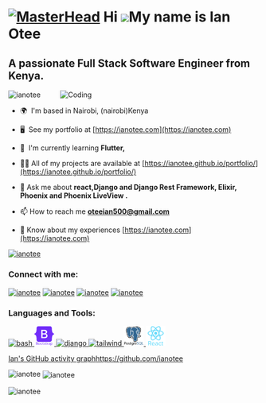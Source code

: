 

[![MasterHead](https://developers.giphy.com/branch/master/static/api-512d36c09662682717108a38bbb5c57d.gif)](https://github.com/ianotee)
Hi ![](https://user-images.githubusercontent.com/18350557/176309783-0785949b-9127-417c-8b55-ab5a4333674e.gif)My name is Ian Otee 
====================================================================================================================================

A passionate Full Stack Software Engineer from Kenya.
--------------------------------------------                   
<img align= "right" alt= "Coding" width="400" src= "https://cdn.dribbble.com/users/1162077/screenshots/3848914/programmer.gif"/>

<p align="left"> <img src="https://komarev.com/ghpvc/?username=ianotee&label=Profile%20views&color=0e75b6&style=flat" alt="ianotee" /> </p>



- 🌍  I'm based in Nairobi, (nairobi)Kenya
- 🖥️  See my portfolio at [https://ianotee.com](https://ianotee.com)
  
-  🧠  I'm currently learning **Flutter,**

- 👨‍💻 All of my projects are available at [https://ianotee.github.io/portfolio/](https://ianotee.github.io/portfolio/)

- 💬 Ask me about **react,Django and Django Rest Framework, Elixir, Phoenix and Phoenix LiveView .**

- 📫 How to reach me **oteeian500@gmail.com**

- 📄 Know about my experiences [https://ianotee.com](https://ianotee.com)



<p align="left"> <a href="https://twitter.com/ianotee" target="blank"><img src="https://img.shields.io/twitter/follow/ianotee?logo=twitter&style=for-the-badge" alt="ianotee" /></a> </p>


<h3 align="left">Connect with me:</h3>
<p align="left">
<a href="https://twitter.com/ianotee" target="blank"><img align="center" src="https://raw.githubusercontent.com/rahuldkjain/github-profile-readme-generator/master/src/images/icons/Social/twitter.svg" alt="ianotee" height="30" width="40" /></a>
<a href="https://linkedin.com/in/ianotee" target="blank"><img align="center" src="https://raw.githubusercontent.com/rahuldkjain/github-profile-readme-generator/master/src/images/icons/Social/linked-in-alt.svg" alt="ianotee" height="30" width="40" /></a>
<a href="https://fb.com/ianotee" target="blank"><img align="center" src="https://raw.githubusercontent.com/rahuldkjain/github-profile-readme-generator/master/src/images/icons/Social/facebook.svg" alt="ianotee" height="30" width="40" /></a>
<a href="https://instagram.com/ianotee" target="blank"><img align="center" src="https://raw.githubusercontent.com/rahuldkjain/github-profile-readme-generator/master/src/images/icons/Social/instagram.svg" alt="ianotee" height="30" width="40" /></a>
</p>

<h3 align="left">Languages and Tools:</h3>
 </a> <a href="https://www.gnu.org/software/bash/" target="_blank" rel="noreferrer"> <img src="https://www.vectorlogo.zone/logos/gnu_bash/gnu_bash-icon.svg" alt="bash" width="40" height="40"/>
</a> <a href="https://getbootstrap.com" target="_blank" rel="noreferrer"> <img src="https://raw.githubusercontent.com/devicons/devicon/master/icons/bootstrap/bootstrap-plain-wordmark.svg" alt="bootstrap" width="40" height="40"/> 
<a href="https://www.djangoproject.com/" target="_blank" rel="noreferrer"> <img src="https://cdn.worldvectorlogo.com/logos/django.svg" alt="django" width="40" height="40"/>
 <a href="https://tailwindcss.com/" target="_blank" rel="noreferrer"> <img src="https://www.vectorlogo.zone/logos/tailwindcss/tailwindcss-icon.svg" alt="tailwind" width="40" height="40"/> 
 <a href="https://www.postgresql.org" target="_blank" rel="noreferrer"> <img src="https://raw.githubusercontent.com/devicons/devicon/master/icons/postgresql/postgresql-original-wordmark.svg" alt="postgresql" width="40" height="40"/>
 <a href="https://reactjs.org/" target="_blank" rel="noreferrer"> <img src="https://raw.githubusercontent.com/devicons/devicon/master/icons/react/react-original-wordmark.svg" alt="react" width="40" height="40"/> 

[Ian's GitHub activity graph](https://activity-graph.herokuapp.com/graph?username=rishavchanda&&theme=xcode)https://github.com/ianotee

<p><img align="left" src="https://github-readme-stats.vercel.app/api/top-langs?username=rishavchanda&show_icons=true&locale=en&layout=compact&theme=tokyonight" alt="ianotee" /></p>

<p>&nbsp;<img align="center" src="https://github-readme-stats.vercel.app/api?username=ianotee&show_icons=true&locale=en&theme=tokyonight" alt="ianotee" /></p>

<p><img align="center" src="https://github-readme-streak-stats.herokuapp.com/?user=ianotee&&theme=tokyonight" alt="ianotee" /></p>








